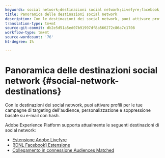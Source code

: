 ```yaml
---
keywords: social network;destinazioni social network;Livefyre;facebook;Facebook
title: Panoramica delle destinazioni social network
description: Con le destinazioni dei social network, puoi attivare profili per le tue campagne di targeting dell'audience, personalizzazione e soppressione basate su e-mail con hash.
translation-type: tm+mt
source-git-commit: db2e5d51a5ed07b91997df8a566272c86a7c1708
workflow-type: tm+mt
source-wordcount: '76'
ht-degree: 1%

---
```



# Panoramica delle destinazioni social network {#social-network-destinations}

Con le destinazioni dei social network, puoi attivare profili per le tue campagne di targeting dell&#39;audience, personalizzazione e soppressione basate su e-mail con hash.

Adobe Experience Platform supporta attualmente le seguenti destinazioni di social network:

- [Estensione  Adobe Livefyre](./adobe-livefyre.md)
- [[!DNL Facebook]  Estensione](./facebook.md)
- [Collegamento in connessione Audiences Matched](./linkedin.md)